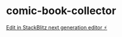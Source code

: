# comic-book-collector

[Edit in StackBlitz next generation editor ⚡️](https://stackblitz.com/~/github.com/kpicavet/comic-book-collector)
